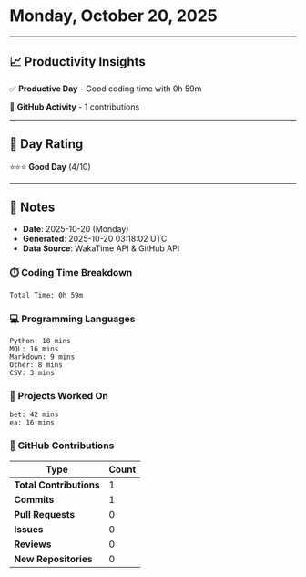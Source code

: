 # Monday, October 20, 2025

---

## 📈 Productivity Insights

✅ **Productive Day** - Good coding time with 0h 59m

📝 **GitHub Activity** - 1 contributions

---

## 🎯 Day Rating

⭐⭐⭐ **Good Day** (4/10)

---

## 📝 Notes

- **Date**: 2025-10-20 (Monday)
- **Generated**: 2025-10-20 03:18:02 UTC
- **Data Source**: WakaTime API & GitHub API


### ⏱️ Coding Time Breakdown

```
Total Time: 0h 59m
```

### 💻 Programming Languages

```
Python: 18 mins
MQL: 16 mins
Markdown: 9 mins
Other: 8 mins
CSV: 3 mins
```

### 📂 Projects Worked On

```
bet: 42 mins
ea: 16 mins

```


### 🐙 GitHub Contributions

| Type | Count |
|------|-------|
| **Total Contributions** | 1 |
| **Commits** | 1 |
| **Pull Requests** | 0 |
| **Issues** | 0 |
| **Reviews** | 0 |
| **New Repositories** | 0 |

